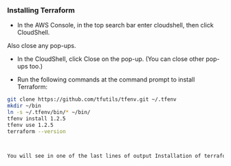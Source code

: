 ### Installing Terraform

- In the AWS Console, in the top search bar enter cloudshell, then click CloudShell.

Also close any pop-ups.

- In the CloudShell, click Close on the pop-up. (You can close other pop-ups too.)

- Run the following commands at the command prompt to install Terraform:



```bash
git clone https://github.com/tfutils/tfenv.git ~/.tfenv
mkdir ~/bin
ln -s ~/.tfenv/bin/* ~/bin/
tfenv install 1.2.5
tfenv use 1.2.5
terraform --version



You will see in one of the last lines of output Installation of terraform v1.2.5 successful.
